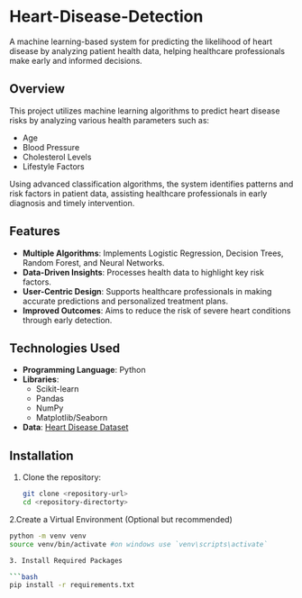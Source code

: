 # Heart-Disease-Detection

A machine learning-based system for predicting the likelihood of heart disease by analyzing patient health data, helping healthcare professionals make early and informed decisions.

## Overview

This project utilizes machine learning algorithms to predict heart disease risks by analyzing various health parameters such as:
- Age
- Blood Pressure
- Cholesterol Levels
- Lifestyle Factors

Using advanced classification algorithms, the system identifies patterns and risk factors in patient data, assisting healthcare professionals in early diagnosis and timely intervention.

## Features

- **Multiple Algorithms**: Implements Logistic Regression, Decision Trees, Random Forest, and Neural Networks.
- **Data-Driven Insights**: Processes health data to highlight key risk factors.
- **User-Centric Design**: Supports healthcare professionals in making accurate predictions and personalized treatment plans.
- **Improved Outcomes**: Aims to reduce the risk of severe heart conditions through early detection.

## Technologies Used

- **Programming Language**: Python
- **Libraries**: 
  - Scikit-learn
  - Pandas
  - NumPy
  - Matplotlib/Seaborn
- **Data**: [Heart Disease Dataset](heart-disease.csv)

## Installation

1. Clone the repository:
   ```bash
   git clone <repository-url>
   cd <repository-directorty>

2.Create a Virtual Environment (Optional but recommended)
  ```bash
  python -m venv venv
  source venv/bin/activate #on windows use `venv\scripts\activate`

3. Install Required Packages

```bash
pip install -r requirements.txt

